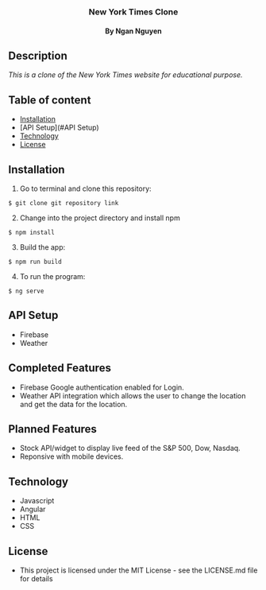 <h3 align="center"> New York Times Clone </h3>
<h4 align="center"> By Ngan Nguyen </h4>

## Description

_This is a clone of the New York Times website for educational purpose._

## Table of content

- [Installation](#installation)
- [API Setup](#API Setup)
- [Technology](#technology)
- [License](#license)

## Installation

1. Go to terminal and clone this repository:
```
$ git clone git repository link
```
2. Change into the project directory and install npm
```
$ npm install
```
3. Build the app:
```
$ npm run build
```
4.  To run the program:
```
$ ng serve
```

## API Setup
* Firebase
* Weather

## Completed Features
* Firebase Google authentication enabled for Login.
* Weather API integration which allows the user to change the location and get the data for the location.

## Planned Features
* Stock API/widget to display live feed of the S&P 500, Dow, Nasdaq.
* Reponsive with mobile devices.

## Technology
* Javascript
* Angular
* HTML
* CSS

## License
* This project is licensed under the MIT License - see the LICENSE.md file for details
